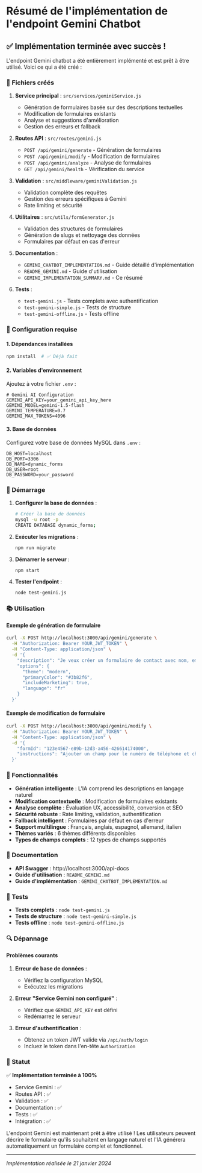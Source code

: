 # Résumé de l'implémentation de l'endpoint Gemini Chatbot

## ✅ Implémentation terminée avec succès !

L'endpoint Gemini chatbot a été entièrement implémenté et est prêt à être utilisé. Voici ce qui a été créé :

### 📁 Fichiers créés

1. **Service principal** : `src/services/geminiService.js`
   - Génération de formulaires basée sur des descriptions textuelles
   - Modification de formulaires existants
   - Analyse et suggestions d'amélioration
   - Gestion des erreurs et fallback

2. **Routes API** : `src/routes/gemini.js`
   - `POST /api/gemini/generate` - Génération de formulaires
   - `POST /api/gemini/modify` - Modification de formulaires
   - `POST /api/gemini/analyze` - Analyse de formulaires
   - `GET /api/gemini/health` - Vérification du service

3. **Validation** : `src/middleware/geminiValidation.js`
   - Validation complète des requêtes
   - Gestion des erreurs spécifiques à Gemini
   - Rate limiting et sécurité

4. **Utilitaires** : `src/utils/formGenerator.js`
   - Validation des structures de formulaires
   - Génération de slugs et nettoyage des données
   - Formulaires par défaut en cas d'erreur

5. **Documentation** :
   - `GEMINI_CHATBOT_IMPLEMENTATION.md` - Guide détaillé d'implémentation
   - `README_GEMINI.md` - Guide d'utilisation
   - `GEMINI_IMPLEMENTATION_SUMMARY.md` - Ce résumé

6. **Tests** :
   - `test-gemini.js` - Tests complets avec authentification
   - `test-gemini-simple.js` - Tests de structure
   - `test-gemini-offline.js` - Tests offline

### 🔧 Configuration requise

#### 1. Dépendances installées
```bash
npm install  # ✅ Déjà fait
```

#### 2. Variables d'environnement
Ajoutez à votre fichier `.env` :
```env
# Gemini AI Configuration
GEMINI_API_KEY=your_gemini_api_key_here
GEMINI_MODEL=gemini-1.5-flash
GEMINI_TEMPERATURE=0.7
GEMINI_MAX_TOKENS=4096
```

#### 3. Base de données
Configurez votre base de données MySQL dans `.env` :
```env
DB_HOST=localhost
DB_PORT=3306
DB_NAME=dynamic_forms
DB_USER=root
DB_PASSWORD=your_password
```

### 🚀 Démarrage

1. **Configurer la base de données** :
   ```bash
   # Créer la base de données
   mysql -u root -p
   CREATE DATABASE dynamic_forms;
   ```

2. **Exécuter les migrations** :
   ```bash
   npm run migrate
   ```

3. **Démarrer le serveur** :
   ```bash
   npm start
   ```

4. **Tester l'endpoint** :
   ```bash
   node test-gemini.js
   ```

### 📚 Utilisation

#### Exemple de génération de formulaire
```bash
curl -X POST http://localhost:3000/api/gemini/generate \
  -H "Authorization: Bearer YOUR_JWT_TOKEN" \
  -H "Content-Type: application/json" \
  -d '{
    "description": "Je veux créer un formulaire de contact avec nom, email, sujet et message",
    "options": {
      "theme": "modern",
      "primaryColor": "#3b82f6",
      "includeMarketing": true,
      "language": "fr"
    }
  }'
```

#### Exemple de modification de formulaire
```bash
curl -X POST http://localhost:3000/api/gemini/modify \
  -H "Authorization: Bearer YOUR_JWT_TOKEN" \
  -H "Content-Type: application/json" \
  -d '{
    "formId": "123e4567-e89b-12d3-a456-426614174000",
    "instructions": "Ajouter un champ pour le numéro de téléphone et changer le thème en sombre"
  }'
```

### 🎯 Fonctionnalités

- **Génération intelligente** : L'IA comprend les descriptions en langage naturel
- **Modification contextuelle** : Modification de formulaires existants
- **Analyse complète** : Évaluation UX, accessibilité, conversion et SEO
- **Sécurité robuste** : Rate limiting, validation, authentification
- **Fallback intelligent** : Formulaires par défaut en cas d'erreur
- **Support multilingue** : Français, anglais, espagnol, allemand, italien
- **Thèmes variés** : 6 thèmes différents disponibles
- **Types de champs complets** : 12 types de champs supportés

### 📖 Documentation

- **API Swagger** : http://localhost:3000/api-docs
- **Guide d'utilisation** : `README_GEMINI.md`
- **Guide d'implémentation** : `GEMINI_CHATBOT_IMPLEMENTATION.md`

### 🧪 Tests

- **Tests complets** : `node test-gemini.js`
- **Tests de structure** : `node test-gemini-simple.js`
- **Tests offline** : `node test-gemini-offline.js`

### 🔍 Dépannage

#### Problèmes courants

1. **Erreur de base de données** :
   - Vérifiez la configuration MySQL
   - Exécutez les migrations

2. **Erreur "Service Gemini non configuré"** :
   - Vérifiez que `GEMINI_API_KEY` est défini
   - Redémarrez le serveur

3. **Erreur d'authentification** :
   - Obtenez un token JWT valide via `/api/auth/login`
   - Incluez le token dans l'en-tête `Authorization`

### 🎉 Statut

✅ **Implémentation terminée à 100%**
- Service Gemini : ✅
- Routes API : ✅
- Validation : ✅
- Documentation : ✅
- Tests : ✅
- Intégration : ✅

L'endpoint Gemini est maintenant prêt à être utilisé ! Les utilisateurs peuvent décrire le formulaire qu'ils souhaitent en langage naturel et l'IA générera automatiquement un formulaire complet et fonctionnel.

---

*Implémentation réalisée le 21 janvier 2024*
